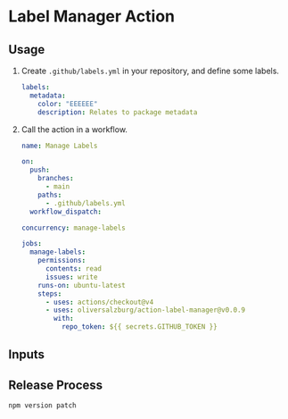 # Label Manager Action

## Usage

1. Create `.github/labels.yml` in your repository, and define some labels.

   ```yml
   labels:
     metadata:
       color: "EEEEEE"
       description: Relates to package metadata
   ```

1. Call the action in a workflow.

   ```yml
   name: Manage Labels

   on:
     push:
       branches:
         - main
       paths:
         - .github/labels.yml
     workflow_dispatch:

   concurrency: manage-labels

   jobs:
     manage-labels:
       permissions:
         contents: read
         issues: write
       runs-on: ubuntu-latest
       steps:
         - uses: actions/checkout@v4
         - uses: oliversalzburg/action-label-manager@v0.0.9
           with:
             repo_token: ${{ secrets.GITHUB_TOKEN }}
   ```

## Inputs

## Release Process

```shell
npm version patch
```
